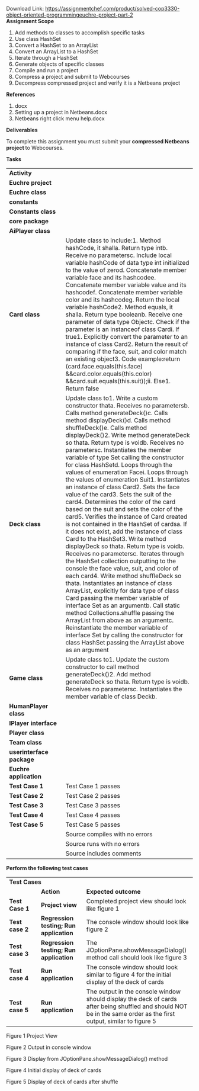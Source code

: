 Download Link: https://assignmentchef.com/product/solved-cop3330-object-oriented-programmingeuchre-project-part-2
<br>
<strong>Assignment Scope</strong>

<ol>

 <li>Add methods to classes to accomplish specific tasks</li>

 <li>Use class HashSet</li>

 <li>Convert a HashSet to an ArrayList</li>

 <li>Convert an ArrayList to a HashSet</li>

 <li>Iterate through a HashSet</li>

 <li>Generate objects of specific classes</li>

 <li>Compile and run a project</li>

 <li>Compress a project and submit to Webcourses</li>

 <li>Decompress compressed project and verify it is a Netbeans project</li>

</ol>




<strong>References</strong>

<ol>

 <li>docx</li>

 <li>Setting up a project in Netbeans.docx</li>

 <li>Netbeans right click menu help.docx</li>

</ol>

<strong> </strong>

<strong>Deliverables</strong>

To complete this assignment you must submit your <strong>compressed Netbeans project </strong>to Webcourses.

<strong> </strong>

<strong>Tasks</strong>

<table width="667">

 <tbody>

  <tr>

   <td colspan="2" width="667"><strong>Activity</strong></td>

  </tr>

  <tr>

   <td width="181"><strong>Euchre project</strong></td>

   <td width="486"> </td>

  </tr>

  <tr>

   <td width="181"><strong>Euchre class</strong></td>

   <td width="486"> </td>

  </tr>

  <tr>

   <td width="181"><strong>constants</strong></td>

   <td width="486"> </td>

  </tr>

  <tr>

   <td width="181"><strong>Constants class</strong></td>

   <td width="486"> </td>

  </tr>

  <tr>

   <td width="181"><strong>core package</strong></td>

   <td width="486"> </td>

  </tr>

  <tr>

   <td width="181"><strong>AiPlayer class</strong></td>

   <td width="486"> </td>

  </tr>

  <tr>

   <td width="181"><strong>Card class</strong></td>

   <td width="486">Update class to include:1.      Method hashCode, it shalla.       Return type intb.      Receive no parametersc.       Include local variable hashCode of data type int initialized to the value of zerod.      Concatenate member variable face and its hashcodee.       Concatenate member variable value and its hashcodef.        Concatenate member variable color and its hashcodeg.      Return the local variable hashCode2.      Method equals, it shalla.       Return type booleanb.      Receive one parameter of data type Objectc.       Check if the parameter is an instanceof class Cardi.      If true1.      Explicitly convert the parameter to an instance of class Card2.      Return the result of comparing if the face, suit, and color match an existing object3.      Code example:return (card.face.equals(this.face) &amp;&amp;card.color.equals(this.color) &amp;&amp;card.suit.equals(this.suit));ii.      Else1.      Return false </td>

  </tr>

  <tr>

   <td width="181"><strong>Deck class</strong></td>

   <td width="486">Update class to1.      Write a custom constructor thata.       Receives no parametersb.      Calls method generateDeck()c.       Calls method displayDeck()d.      Calls method shuffleDeck()e.       Calls method displayDeck()2.      Write method generateDeck so thata.       Return type is voidb.      Receives no parametersc.       Instantiates the member variable of type Set calling the constructor for class HashSetd.      Loops through the values of enumeration Facei.      Loops through the values of enumeration Suit1.      Instantiates an instance of class Card2.      Sets the face value of the card3.      Sets the suit of the card4.      Determines the color of the card based on the suit and sets the color of the card5.      Verifies the instance of Card created is not contained in the HashSet of cardsa.       If it does not exist, add the instance of class Card to the HashSet3.      Write method displayDeck so thata.       Return type is voidb.      Receives no parametersc.       Iterates through the HashSet collection outputting to the console the face value, suit, and color of each card4.      Write method shuffleDeck so thata.       Instantiates an instance of class ArrayList, explicitly for data type of class Card passing the member variable of interface Set as an argumentb.      Call static method Collections.shuffle passing the ArrayList from above as an argumentc.       Reinstantiate the member variable of interface Set by calling the constructor for class HashSet passing the ArrayList above as an argument </td>

  </tr>

  <tr>

   <td width="181"><strong>Game class</strong></td>

   <td width="486">Update class to1.      Update the custom constructor to call method generateDeck()2.      Add method generateDeck so thata.       Return type is voidb.      Receives no parametersc.       Instantiates the member variable of class Deckb.</td>

  </tr>

  <tr>

   <td width="181"><strong>HumanPlayer class</strong></td>

   <td width="486"> </td>

  </tr>

  <tr>

   <td width="181"><strong>IPlayer interface</strong></td>

   <td width="486"> </td>

  </tr>

  <tr>

   <td width="181"><strong>Player class</strong></td>

   <td width="486"> </td>

  </tr>

  <tr>

   <td width="181"><strong>Team class</strong></td>

   <td width="486"> </td>

  </tr>

  <tr>

   <td width="181"><strong>userinterface package</strong></td>

   <td width="486"> </td>

  </tr>

  <tr>

   <td width="181"><strong>Euchre application</strong></td>

   <td width="486"> </td>

  </tr>

  <tr>

   <td width="181"><strong>Test Case 1</strong></td>

   <td width="486">Test Case 1 passes</td>

  </tr>

  <tr>

   <td width="181"><strong>Test Case 2</strong></td>

   <td width="486">Test Case 2 passes</td>

  </tr>

  <tr>

   <td width="181"><strong>Test Case 3</strong></td>

   <td width="486">Test Case 3 passes</td>

  </tr>

  <tr>

   <td width="181"><strong>Test Case 4</strong></td>

   <td width="486">Test Case 4 passes</td>

  </tr>

  <tr>

   <td width="181"><strong>Test Case 5</strong></td>

   <td width="486">Test Case 5 passes</td>

  </tr>

  <tr>

   <td width="181"><strong> </strong></td>

   <td width="486">Source compiles with no errors</td>

  </tr>

  <tr>

   <td width="181"><strong> </strong></td>

   <td width="486">Source runs with no errors</td>

  </tr>

  <tr>

   <td width="181"><strong> </strong></td>

   <td width="486">Source includes comments</td>

  </tr>

 </tbody>

</table>

<strong> </strong>

<strong>Perform the following test cases</strong>

<table>

 <tbody>

  <tr>

   <td colspan="3" width="638"><strong>Test Cases</strong></td>

  </tr>

  <tr>

   <td width="166"><strong> </strong></td>

   <td width="166"><strong>Action</strong></td>

   <td width="307"><strong>Expected outcome</strong></td>

  </tr>

  <tr>

   <td width="166"><strong>Test Case 1</strong></td>

   <td width="166"><strong>Project view</strong></td>

   <td width="307">Completed project view should look like figure 1</td>

  </tr>

  <tr>

   <td width="166"><strong>Test case 2</strong></td>

   <td width="166"><strong>Regression testing; Run application</strong></td>

   <td width="307">The console window should look like figure 2</td>

  </tr>

  <tr>

   <td width="166"><strong>Test case 3</strong></td>

   <td width="166"><strong>Regression testing; Run application </strong></td>

   <td width="307">The JOptionPane.showMessageDialog() method call should look like figure 3</td>

  </tr>

  <tr>

   <td width="166"><strong>Test case 4</strong></td>

   <td width="166"><strong>Run application</strong></td>

   <td width="307">The console window should look similar to figure 4 for the initial display of the deck of cards</td>

  </tr>

  <tr>

   <td width="166"><strong>Test case 5</strong></td>

   <td width="166"><strong>Run application</strong></td>

   <td width="307">The output in the console window should display the deck of cards after being shuffled and should NOT be in the same order as the first output, similar to figure 5</td>

  </tr>

 </tbody>

</table>

<strong> </strong>

<strong> </strong>

Figure 1 Project View




Figure 2 Output in console window




Figure 3 Display from JOptionPane.showMessageDialog() method




Figure 4 Initial display of deck of cards




Figure 5 Display of deck of cards after shuffle